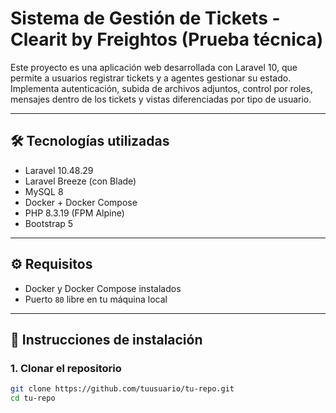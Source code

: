 # Sistema de Gestión de Tickets - Clearit by Freightos (Prueba técnica)

Este proyecto es una aplicación web desarrollada con Laravel 10, que permite a usuarios registrar tickets y a agentes gestionar su estado.  
Implementa autenticación, subida de archivos adjuntos, control por roles, mensajes dentro de los tickets y vistas diferenciadas por tipo de usuario.

---

## 🛠 Tecnologías utilizadas

- Laravel 10.48.29
- Laravel Breeze (con Blade)
- MySQL 8
- Docker + Docker Compose
- PHP 8.3.19 (FPM Alpine)
- Bootstrap 5

---

## ⚙️ Requisitos

- Docker y Docker Compose instalados
- Puerto `80` libre en tu máquina local

---

## 🚀 Instrucciones de instalación

### 1. Clonar el repositorio

```bash
git clone https://github.com/tuusuario/tu-repo.git
cd tu-repo